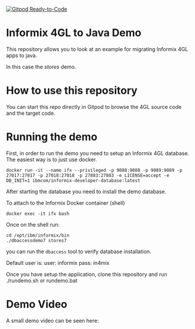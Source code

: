 [![Gitpod Ready-to-Code](https://img.shields.io/badge/Gitpod-Ready--to--Code-blue?logo=gitpod)](https://gitpod.io/#https://github.com/orellabac/Informix4GLToJavaDemo) 

Informix 4GL to Java Demo
=========================

This repository allows you to look at an example for migrating Informix 4GL apps
to java.

In this case the *stores* demo.

How to use this repository
==========================

You can start this repo directly in Gitpod to browse the 4GL source code and the target code.

Running the demo
================

First, in order to run the demo you need to setup an Informix 4GL database.
The easiest way is to just use docker.

```
docker run -it --name ifx --privileged -p 9088:9088 -p 9089:9089 -p 27017:27017 -p 27018:27018 -p 27883:27883 -e LICENSE=accept -e DB_INIT=1 ibmcom/informix-developer-database:latest
```

After starting the database you need to install the demo database.

To attach to the Informix Docker container (shell)

```
docker exec -it ifx bash
```

Once on the shell run:
```
cd /opt/ibm/informix/bin
./dbaccessdemo7 stores7
```

you can run the `dbaccess` tool to verify database installation.

Default user is:
user: informix
pass: in4mix

Once you have setup the application,
clone this repository
and run
./rundemo.sh or rundemo.bat


Demo Video
==========

A small demo video can be seen here: 

<a href="informix_demo.mp4" title="Demo Video">

